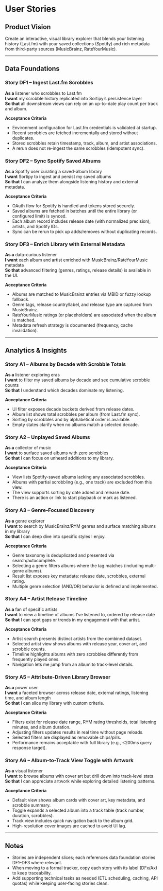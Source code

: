 # User Stories

## Product Vision
Create an interactive, visual library explorer that blends your listening history (Last.fm) with your saved collections (Spotify) and rich metadata from third-party sources (MusicBrainz, RateYourMusic).

---

## Data Foundations

### Story DF1 – Ingest Last.fm Scrobbles
**As a** listener who scrobbles to Last.fm  
**I want** my scrobble history replicated into Sortipy’s persistence layer  
**So that** all downstream views can rely on an up-to-date play count per track and album.

**Acceptance Criteria**
- Environment configuration for Last.fm credentials is validated at startup.
- Recent scrobbles are fetched incrementally and stored without duplicates.
- Stored scrobbles retain timestamp, track, album, and artist associations.
- A rerun does not re-ingest the same scrobbles (idempotent sync).

### Story DF2 – Sync Spotify Saved Albums
**As a** Spotify user curating a saved-album library  
**I want** Sortipy to ingest and persist my saved albums  
**So that** I can analyze them alongside listening history and external metadata.

**Acceptance Criteria**
- OAuth flow for Spotify is handled and tokens stored securely.
- Saved albums are fetched in batches until the entire library (or configured limit) is synced.
- Each album record includes release date (with normalized precision), artists, and Spotify IDs.
- Sync can be rerun to pick up adds/removes without duplicating records.

### Story DF3 – Enrich Library with External Metadata
**As a** data-curious listener  
**I want** each album and artist enriched with MusicBrainz/RateYourMusic metadata  
**So that** advanced filtering (genres, ratings, release details) is available in the UI.

**Acceptance Criteria**
- Albums are matched to MusicBrainz entries via MBID or fuzzy lookup fallback.
- Genre tags, release country/label, and release type are captured from MusicBrainz.
- RateYourMusic ratings (or placeholders) are associated when the album is matched.
- Metadata refresh strategy is documented (frequency, cache invalidation).

---

## Analytics & Insights

### Story A1 – Albums by Decade with Scrobble Totals
**As a** listener exploring eras  
**I want** to filter my saved albums by decade and see cumulative scrobble counts  
**So that** I understand which decades dominate my listening.

**Acceptance Criteria**
- UI filter exposes decade buckets derived from release dates.
- Album list shows total scrobbles per album (from Last.fm sync).
- Sorting by scrobbles and by alphabetical order is available.
- Empty states clarify when no albums match a selected decade.

### Story A2 – Unplayed Saved Albums
**As a** collector of music  
**I want** to surface saved albums with zero scrobbles  
**So that** I can focus on unheard additions to my library.

**Acceptance Criteria**
- View lists Spotify-saved albums lacking any associated scrobbles.
- Albums with partial scrobbling (e.g., one track) are excluded from this view.
- The view supports sorting by date added and release date.
- There is an action or link to start playback or mark as listened.

### Story A3 – Genre-Focused Discovery
**As a** genre explorer  
**I want** to search by MusicBrainz/RYM genres and surface matching albums in my library  
**So that** I can deep dive into specific styles I enjoy.

**Acceptance Criteria**
- Genre taxonomy is deduplicated and presented via search/autocomplete.
- Selecting a genre filters albums where the tag matches (including multi-genre albums).
- Result list exposes key metadata: release date, scrobbles, external rating.
- Multiple genre selection (AND/OR) behavior is defined and implemented.

### Story A4 – Artist Release Timeline
**As a** fan of specific artists  
**I want** to view a timeline of albums I’ve listened to, ordered by release date  
**So that** I can spot gaps or trends in my engagement with that artist.

**Acceptance Criteria**
- Artist search presents distinct artists from the combined dataset.
- Selected artist view shows albums with release year, cover art, and scrobble counts.
- Timeline highlights albums with zero scrobbles differently from frequently played ones.
- Navigation lets me jump from an album to track-level details.

### Story A5 – Attribute-Driven Library Browser
**As a** power user  
**I want** a faceted browser across release date, external ratings, listening time, and album length  
**So that** I can slice my library with custom criteria.

**Acceptance Criteria**
- Filters exist for release date range, RYM rating thresholds, total listening minutes, and album duration.
- Adjusting filters updates results in real time without page reloads.
- Selected filters are displayed as removable chips/pills.
- Performance remains acceptable with full library (e.g., <200ms query response target).

### Story A6 – Album-to-Track View Toggle with Artwork
**As a** visual listener  
**I want** to browse albums with cover art but drill down into track-level stats  
**So that** I can appreciate artwork while exploring detailed listening patterns.

**Acceptance Criteria**
- Default view shows album cards with cover art, key metadata, and scrobble summary.
- Toggle expands a selected album into a track table (track number, duration, scrobbles).
- Track view includes quick navigation back to the album grid.
- High-resolution cover images are cached to avoid UI lag.

---

## Notes
- Stories are independent slices; each references data foundation stories DF1–DF3 where relevant.
- When moving to a formal tracker, copy each story with its label (DFx/Ax) to keep traceability.
- Add supporting technical tasks as needed (ETL scheduling, caching, API quotas) while keeping user-facing stories clean.
